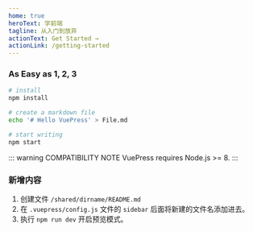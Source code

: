 ```yaml
---
home: true
heroText: 学前端
tagline: 从入门到放弃
actionText: Get Started →
actionLink: /getting-started
---
```


### As Easy as 1, 2, 3

```bash
# install
npm install

# create a markdown file
echo '# Hello VuePress' > File.md

# start writing
npm start
```

::: warning COMPATIBILITY NOTE
VuePress requires Node.js >= 8.
:::

### 新增内容

1. 创建文件 `/shared/dirname/README.md`
2. 在 `.vuepress/config.js` 文件的 `sidebar` 后面将新建的文件名添加进去。
3. 执行 `npm run dev` 开启预览模式。

